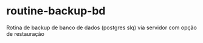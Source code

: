 # routine-backup-bd
Rotina de backup de banco de dados (postgres slq) via servidor com opção de restauração

